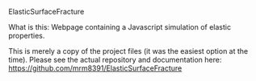 ElasticSurfaceFracture

What is this: Webpage containing a Javascript simulation of elastic properties.

This is merely a copy of the project files (it was the easiest option at the time). Please see the actual repository and documentation here: https://github.com/mrm8391/ElasticSurfaceFracture